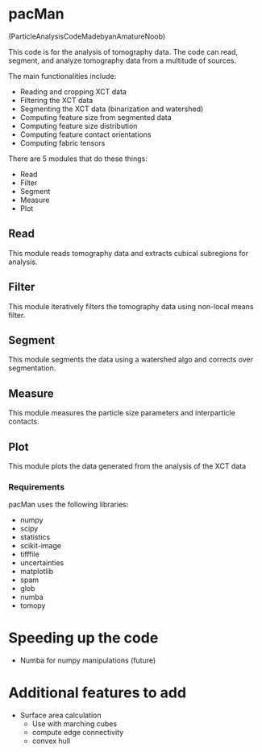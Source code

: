 # pacMan

(ParticleAnalysisCodeMadebyanAmatureNoob)

This code is for the analysis of tomography data.
The code can read, segment, and analyze tomography data from a multitude of
sources.

The main functionalities include:
- Reading and cropping XCT data
- Filtering the XCT data
- Segmenting the XCT data (binarization and watershed)
- Computing feature size from segmented data
- Computing feature size distribution
- Computing feature contact orientations
- Computing fabric tensors

There are 5 modules that do these things:
- Read
- Filter
- Segment
- Measure
- Plot

## Read
This module reads tomography data and extracts cubical subregions for analysis.

## Filter
This module iteratively filters the tomography data using non-local means filter.

## Segment
This module segments the data using a watershed algo and corrects over segmentation.

## Measure
This module measures the particle size parameters and interparticle contacts.

## Plot
This module plots the data generated from the analysis of the XCT data

### Requirements
pacMan uses the following libraries:
- numpy
- scipy
- statistics
- scikit-image
- tifffile
- uncertainties
- matplotlib
- spam
- glob
- numba
- tomopy

# Speeding up the code
- Numba for numpy manipulations (future)

# Additional features to add
- Surface area calculation
	- Use with marching cubes
	- compute edge connectivity
	- convex hull 


